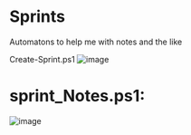 # Sprints
Automatons to help me with notes and the like

Create-Sprint.ps1
![image](https://user-images.githubusercontent.com/48245017/202790896-cec44007-6541-4d44-859c-78927e1746be.png)


# sprint_Notes.ps1: 
![image](https://user-images.githubusercontent.com/48245017/202790663-997274e9-8b9c-497c-a1b3-de122c0bae2a.png)
